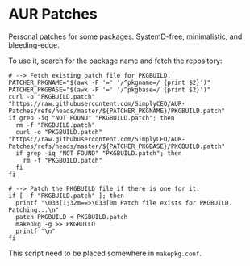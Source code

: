 AUR Patches
===========

Personal patches for some packages.
SystemD-free, minimalistic, and bleeding-edge.

To use it, search for the package name and fetch the repository:

```shell
# --> Fetch existing patch file for PKGBUILD.
PATCHER_PKGNAME="$(awk -F '=' '/^pkgname=/ {print $2}')"
PATCHER_PKGBASE="$(awk -F '=' '/^pkgbase=/ {print $2}')"
curl -o "PKGBUILD.patch" "https://raw.githubusercontent.com/SimplyCEO/AUR-Patches/refs/heads/master/${PATCHER_PKGNAME}/PKGBUILD.patch"
if grep -iq "NOT FOUND" "PKGBUILD.patch"; then
  rm -f "PKGBUILD.patch"
  curl -o "PKGBUILD.patch" "https://raw.githubusercontent.com/SimplyCEO/AUR-Patches/refs/heads/master/${PATCHER_PKGBASE}/PKGBUILD.patch"
  if grep -iq "NOT FOUND" "PKGBUILD.patch"; then
    rm -f "PKGBUILD.patch"
  fi
fi

# --> Patch the PKGBUILD file if there is one for it.
if [ -f "PKGBUILD.patch" ]; then
  printf "\033[1;32m==>\033[0m Patch file exists for PKGBUILD. Patching...\n"
  patch PKGBUILD < PKGBUILD.patch
  makepkg -g >> PKGBUILD
  printf "\n"
fi
```

This script need to be placed somewhere in `makepkg.conf`.

